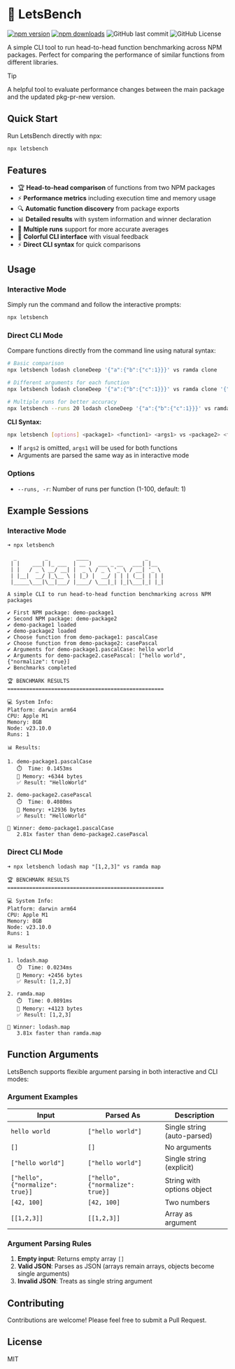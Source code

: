 # 🏁 LetsBench

[![npm version][npm-version-src]][npm-version-href]
[![npm downloads][npm-downloads-src]][npm-downloads-href]
![GitHub last commit](https://img.shields.io/github/last-commit/moshetanzer/letsbench)
![GitHub License](https://img.shields.io/github/license/moshetanzer/letsbench)

A simple CLI tool to run head-to-head function benchmarking across NPM packages. Perfect for comparing the performance of similar functions from different libraries.

>[!TIP]
>A helpful tool to evaluate performance changes between the main package and the updated pkg-pr-new version.

## Quick Start

Run LetsBench directly with npx:

```bash
npx letsbench
```

## Features

- 🏆 **Head-to-head comparison** of functions from two NPM packages
- ⚡ **Performance metrics** including execution time and memory usage
- 🔍 **Automatic function discovery** from package exports
- 📊 **Detailed results** with system information and winner declaration
- 🎯 **Multiple runs** support for more accurate averages
- 🎨 **Colorful CLI interface** with visual feedback
- ⚡ **Direct CLI syntax** for quick comparisons

## Usage

### Interactive Mode

Simply run the command and follow the interactive prompts:

```bash
npx letsbench
```

### Direct CLI Mode

Compare functions directly from the command line using natural syntax:

```bash
# Basic comparison
npx letsbench lodash cloneDeep '{"a":{"b":{"c":1}}}' vs ramda clone

# Different arguments for each function
npx letsbench lodash cloneDeep '{"a":{"b":{"c":1}}}' vs ramda clone '{"a":{"b":{"c":1}}}'

# Multiple runs for better accuracy
npx letsbench --runs 20 lodash cloneDeep '{"a":{"b":{"c":1}}}' vs ramda clone
```

**CLI Syntax:**

```bash
npx letsbench [options] <package1> <function1> <args1> vs <package2> <function2> [args2]
```

- If `args2` is omitted, `args1` will be used for both functions
- Arguments are parsed the same way as in interactive mode

### Options

- `--runs, -r`: Number of runs per function (1-100, default: 1)

## Example Sessions

### Interactive Mode

```shell
➜ npx letsbench

  _         _         ____                  _
 | |    ___| |_ ___  | __ )  ___ _ __   ___| |__
 | |   / _ \ __/ __| |  _ \ / _ \ '_ \ / __| '_ \
 | |__|  __/ |_\__ \ | |_) |  __/ | | | (__| | | |
 |_____\___|\__|___/ |____/ \___|_| |_|\___|_| |_|

A simple CLI to run head-to-head function benchmarking across NPM packages

✔ First NPM package: demo-package1
✔ Second NPM package: demo-package2
✔ demo-package1 loaded
✔ demo-package2 loaded
✔ Choose function from demo-package1: pascalCase
✔ Choose function from demo-package2: casePascal
✔ Arguments for demo-package1.pascalCase: hello world
✔ Arguments for demo-package2.casePascal: ["hello world", {"normalize": true}]
✔ Benchmarks completed

🏆 BENCHMARK RESULTS
==================================================

💻 System Info:
Platform: darwin arm64
CPU: Apple M1
Memory: 8GB
Node: v23.10.0
Runs: 1

📊 Results:

1. demo-package1.pascalCase
   ⏱️  Time: 0.1453ms
   🧠 Memory: +6344 bytes
   ✅ Result: "HelloWorld"

2. demo-package2.casePascal
   ⏱️  Time: 0.4080ms
   🧠 Memory: +12936 bytes
   ✅ Result: "HelloWorld"

🚀 Winner: demo-package1.pascalCase
   2.81x faster than demo-package2.casePascal
```

### Direct CLI Mode

```shell
➜ npx letsbench lodash map "[1,2,3]" vs ramda map

🏆 BENCHMARK RESULTS
==================================================

💻 System Info:
Platform: darwin arm64
CPU: Apple M1
Memory: 8GB
Node: v23.10.0
Runs: 1

📊 Results:

1. lodash.map
   ⏱️  Time: 0.0234ms
   🧠 Memory: +2456 bytes
   ✅ Result: [1,2,3]

2. ramda.map
   ⏱️  Time: 0.0891ms
   🧠 Memory: +4123 bytes
   ✅ Result: [1,2,3]

🚀 Winner: lodash.map
   3.81x faster than ramda.map
```

## Function Arguments

LetsBench supports flexible argument parsing in both interactive and CLI modes:

### Argument Examples

| Input | Parsed As | Description |
|-------|-----------|-------------|
| `hello world` | `["hello world"]` | Single string (auto-parsed) |
| `[]` | `[]` | No arguments |
| `["hello world"]` | `["hello world"]` | Single string (explicit) |
| `["hello", {"normalize": true}]` | `["hello", {"normalize": true}]` | String with options object |
| `[42, 100]` | `[42, 100]` | Two numbers |
| `[[1,2,3]]` | `[[1,2,3]]` | Array as argument |

### Argument Parsing Rules

1. **Empty input**: Returns empty array `[]`
2. **Valid JSON**: Parses as JSON (arrays remain arrays, objects become single arguments)
3. **Invalid JSON**: Treats as single string argument

## Contributing

Contributions are welcome! Please feel free to submit a Pull Request.

## License

MIT

<!-- Badges -->
[npm-version-src]: https://img.shields.io/npm/v/letsbench?style=flat
[npm-version-href]: https://npmjs.com/package/letsbench
[npm-downloads-src]: https://img.shields.io/npm/dm/letsbench?style=flat
[npm-downloads-href]: https://npmjs.com/package/letsbench
<!-- [codecov-src]: https://img.shields.io/codecov/c/gh/moshetanzer/letsbench/main?style=flat
[codecov-href]: https://codecov.io/gh/moshetanzer/letsbench -->
